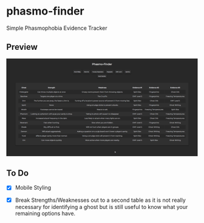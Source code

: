 # phasmo-finder
Simple Phasmophobia Evidence Tracker

## Preview

![](./.github/preview.gif)

## To Do

 - [x] Mobile Styling

 - [x] Break Strengths/Weaknesses out to a second table as it is not really necessary for identifying a ghost but is still useful to know what your remaining options have.
